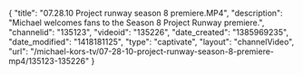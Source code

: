 {
    "title": "07.28.10 Project runway season 8 premiere.MP4",
    "description": "Michael welcomes fans to the Season 8 Project Runway premiere.",
    "channelid": "135123",
    "videoid": "135226",
    "date_created": "1385969235",
    "date_modified": "1418181125",
    "type": "captivate",
    "layout": "channelVideo",
    "url": "\/michael-kors-tv\/07-28-10-project-runway-season-8-premiere-mp4\/135123-135226"
}